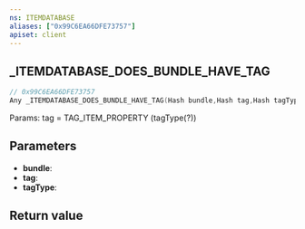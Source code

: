 ```yaml
---
ns: ITEMDATABASE
aliases: ["0x99C6EA66DFE73757"]
apiset: client
---
```

## _ITEMDATABASE_DOES_BUNDLE_HAVE_TAG

```c
// 0x99C6EA66DFE73757
Any _ITEMDATABASE_DOES_BUNDLE_HAVE_TAG(Hash bundle,Hash tag,Hash tagType);
```

Params: tag = TAG_ITEM_PROPERTY (tagType(?))

## Parameters
* **bundle**:
* **tag**:
* **tagType**:

## Return value

